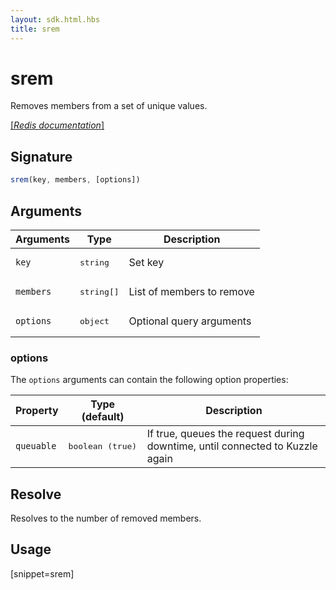 ```yaml
---
layout: sdk.html.hbs
title: srem
---
```


# srem

Removes members from a set of unique values.

[[_Redis documentation_]](https://redis.io/commands/srem)

## Signature

```js
srem(key, members, [options])
```

## Arguments

| Arguments    | Type    | Description |
|--------------|---------|-------------|
| `key` | <pre>string</pre> | Set key |
| `members` | <pre>string[]</pre> | List of members to remove |
| ``options`` | <pre>object</pre> | Optional query arguments |

### options

The `options` arguments can contain the following option properties:

| Property   | Type (default)   | Description                       |
| ---------- | ------- | --------------------------------- |
| `queuable` | <pre>boolean (true)</pre> | If true, queues the request during downtime, until connected to Kuzzle again |

## Resolve

Resolves to the number of removed members.

## Usage

[snippet=srem]
